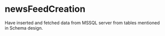 # newsFeedCreation
Have inserted and fetched data from MSSQL server from tables mentioned in Schema design.

